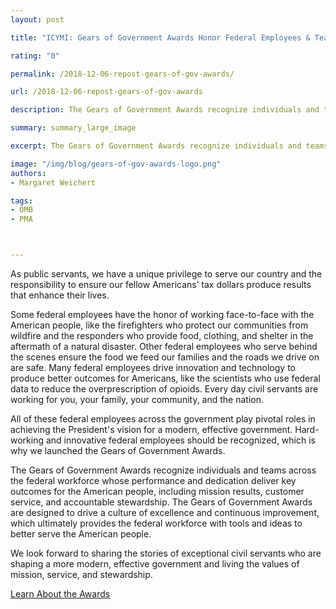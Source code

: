 ```yaml
---
layout: post

title: "ICYMI: Gears of Government Awards Honor Federal Employees & Teams Who Embody Mission, Service, and Stewardship"

rating: "0"

permalink: /2018-12-06-repost-gears-of-gov-awards/

url: /2018-12-06-repost-gears-of-gov-awards

description: The Gears of Government Awards recognize individuals and teams across the federal workforce whose performance and dedication deliver key outcomes for the American people, including mission results, customer service, and accountable stewardship.

summary: summary_large_image

excerpt: The Gears of Government Awards recognize individuals and teams across the federal workforce whose performance and dedication deliver key outcomes for the American people, including mission results, customer service, and accountable stewardship.

image: "/img/blog/gears-of-gov-awards-logo.png"
authors:
- Margaret Weichert

tags:
- OMB
- PMA



---
```

As public servants, we have a unique privilege to serve our country and the responsibility to ensure our fellow Americans’ tax dollars produce results that enhance their lives.

Some federal employees have the honor of working face-to-face with the American people, like the firefighters who protect our communities from wildfire and the responders who provide food, clothing, and shelter in the aftermath of a natural disaster. Other federal employees who serve behind the scenes ensure the food we feed our families and the roads we drive on are safe. Many federal employees drive innovation and technology to produce better outcomes for Americans, like the scientists who use federal data to reduce the overprescription of opioids. Every day civil servants are working for you, your family, your community, and the nation.

All of these federal employees across the government play pivotal roles in achieving the President's vision for a modern, effective government. Hard-working and innovative federal employees should be recognized, which is why we launched the Gears of Government Awards.

The Gears of Government Awards recognize individuals and teams across the federal workforce whose performance and dedication deliver key outcomes for the American people, including mission results, customer service, and accountable stewardship. The Gears of Government Awards are designed to drive a culture of excellence and continuous improvement, which ultimately provides the federal workforce with tools and ideas to better serve the American people.

We look forward to sharing the stories of exceptional civil servants who are shaping a more modern, effective government and living the values of mission, service, and stewardship.

<a class="usa-button" href="{{ site.baseurl }}/gearawards">Learn About the Awards</a>
